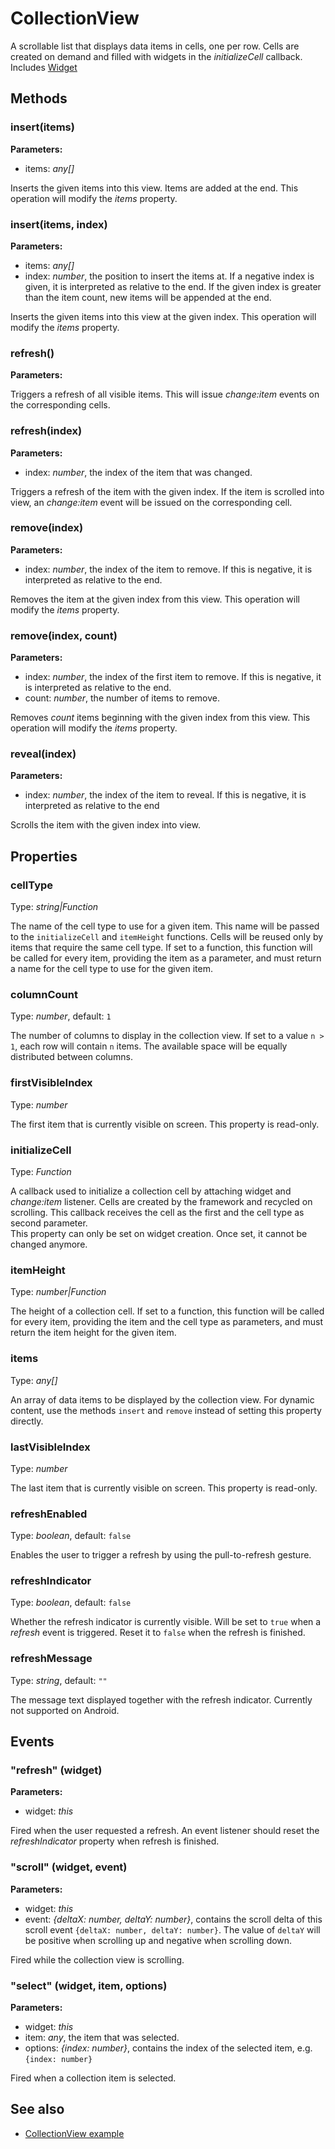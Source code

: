 ---
---
# CollectionView

A scrollable list that displays data items in cells, one per row. Cells are created on demand and filled with widgets in the *initializeCell* callback.
Includes [Widget](Widget.md)

## Methods

### insert(items)



**Parameters:**

- items: *any[]*

Inserts the given items into this view. Items are added at the end. This operation will modify the *items* property.


### insert(items, index)



**Parameters:**

- items: *any[]*
- index: *number*, the position to insert the items at. If a negative index is given, it is interpreted as relative to the end. If the given index is greater than the item count, new items will be appended at the end.

Inserts the given items into this view at the given index. This operation will modify the *items* property.


### refresh()



**Parameters:**



Triggers a refresh of all visible items. This will issue *change:item* events on the corresponding cells.


### refresh(index)



**Parameters:**

- index: *number*, the index of the item that was changed.

Triggers a refresh of the item with the given index. If the item is scrolled into view, an *change:item* event will be issued on the corresponding cell.


### remove(index)



**Parameters:**

- index: *number*, the index of the item to remove. If this is negative, it is interpreted as relative to the end.

Removes the item at the given index from this view. This operation will modify the *items* property.


### remove(index, count)



**Parameters:**

- index: *number*, the index of the first item to remove. If this is negative, it is interpreted as relative to the end.
- count: *number*, the number of items to remove.

Removes *count* items beginning with the given index from this view. This operation will modify the *items* property.


### reveal(index)



**Parameters:**

- index: *number*, the index of the item to reveal. If this is negative, it is interpreted as relative to the end

Scrolls the item with the given index into view.



## Properties

### cellType

Type: *string|Function*

The name of the cell type to use for a given item. This name will be passed to the `initializeCell` and `itemHeight` functions. Cells will be reused only by items that require the same cell type. If set to a function, this function will be called for every item, providing the item as a parameter, and must return a name for the cell type to use for the given item.

### columnCount

Type: *number*, default: `1`

The number of columns to display in the collection view. If set to a value `n > 1`, each row will contain `n` items. The available space will be equally distributed between columns.

### firstVisibleIndex

Type: *number*

The first item that is currently visible on screen. This property is read-only.

### initializeCell

Type: *Function*

A callback used to initialize a collection cell by attaching widget and *change:item* listener. Cells are created by the framework and recycled on scrolling. This callback receives the cell as the first and the cell type as second parameter.<br/>This property can only be set on widget creation. Once set, it cannot be changed anymore.

### itemHeight

Type: *number|Function*

The height of a collection cell. If set to a function, this function will be called for every item, providing the item and the cell type as parameters, and must return the item height for the given item.

### items

Type: *any[]*

An array of data items to be displayed by the collection view. For dynamic content, use the methods `insert` and `remove` instead of setting this property directly.

### lastVisibleIndex

Type: *number*

The last item that is currently visible on screen. This property is read-only.

### refreshEnabled

Type: *boolean*, default: `false`

Enables the user to trigger a refresh by using the pull-to-refresh gesture.

### refreshIndicator

Type: *boolean*, default: `false`

Whether the refresh indicator is currently visible. Will be set to `true` when a *refresh* event is triggered. Reset it to `false` when the refresh is finished.

### refreshMessage

Type: *string*, default: `""`

The message text displayed together with the refresh indicator. Currently not supported on Android.


## Events

### "refresh" (widget)

**Parameters:**

- widget: *this*

Fired when the user requested a refresh. An event listener should reset the *refreshIndicator* property when refresh is finished.


### "scroll" (widget, event)

**Parameters:**

- widget: *this*
- event: *{deltaX: number, deltaY: number}*, contains the scroll delta of this scroll event `{deltaX: number, deltaY: number}`. The value of `deltaY` will be positive when scrolling up and negative when scrolling down.

Fired while the collection view is scrolling.


### "select" (widget, item, options)

**Parameters:**

- widget: *this*
- item: *any*, the item that was selected.
- options: *{index: number}*, contains the index of the selected item, e.g. `{index: number}`

Fired when a collection item is selected.



## See also

- [CollectionView example](https://github.com/eclipsesource/tabris-js/blob/v1.9.0/snippets/collectionview/collectionview.js)
